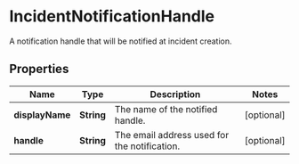 

# IncidentNotificationHandle

A notification handle that will be notified at incident creation.

## Properties

Name | Type | Description | Notes
------------ | ------------- | ------------- | -------------
**displayName** | **String** | The name of the notified handle. |  [optional]
**handle** | **String** | The email address used for the notification. |  [optional]



